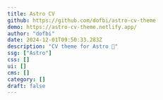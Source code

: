 ```yaml
---
title: Astro CV
github: https://github.com/dofbi/astro-cv-theme
demo: https://astro-cv-theme.netlify.app/
author: "dofbi"
date: 2024-12-01T09:50:33.283Z
description: "CV theme for Astro 🚀"
ssg: ["Astro"]
css: []
ui: []
cms: []
category: []
draft: false
---
```

